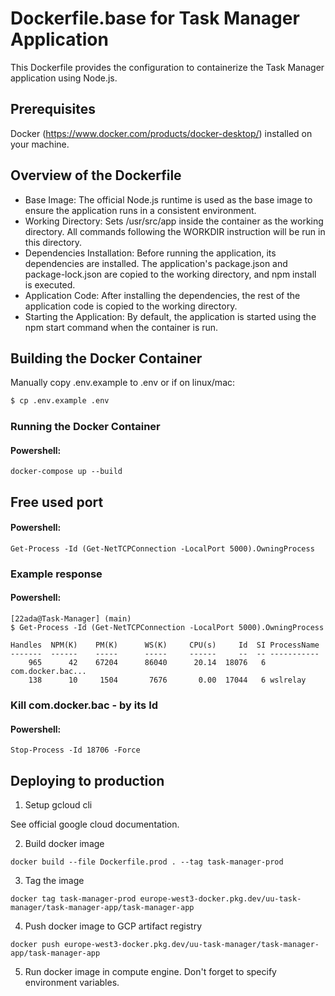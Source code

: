 # Dockerfile.base for Task Manager Application
This Dockerfile provides the configuration to containerize the Task Manager application using Node.js.

## Prerequisites
Docker (https://www.docker.com/products/docker-desktop/) installed on your machine.

## Overview of the Dockerfile
- Base Image: The official Node.js runtime is used as the base image to ensure the application runs in a consistent environment.
- Working Directory: Sets /usr/src/app inside the container as the working directory. All commands following the WORKDIR instruction will be run in this directory.
- Dependencies Installation: Before running the application, its dependencies are installed. The application's package.json and package-lock.json are copied to the working directory, and npm install is executed.
- Application Code: After installing the dependencies, the rest of the application code is copied to the working directory.
- Starting the Application: By default, the application is started using the npm start command when the container is run.

## Building the Docker Container

Manually copy .env.example to .env or if on linux/mac:
```bash
$ cp .env.example .env
```
### Running the Docker Container
#### Powershell:
    docker-compose up --build

## Free used port
#### Powershell:

    Get-Process -Id (Get-NetTCPConnection -LocalPort 5000).OwningProcess
### Example response
#### Powershell:

    [22ada@Task-Manager] (main)
    $ Get-Process -Id (Get-NetTCPConnection -LocalPort 5000).OwningProcess

    Handles  NPM(K)    PM(K)      WS(K)     CPU(s)     Id  SI ProcessName
    -------  ------    -----      -----     ------     --  -- -----------
        965      42    67204      86040      20.14  18076   6 com.docker.bac...
        138      10     1504       7676       0.00  17044   6 wslrelay

### Kill com.docker.bac - by its Id
#### Powershell:

    Stop-Process -Id 18706 -Force


## Deploying to production

1. Setup gcloud cli

See official google cloud documentation.

2. Build docker image

```
docker build --file Dockerfile.prod . --tag task-manager-prod
```

3. Tag the image

```
docker tag task-manager-prod europe-west3-docker.pkg.dev/uu-task-manager/task-manager-app/task-manager-app
```

4. Push docker image to GCP artifact registry

```
docker push europe-west3-docker.pkg.dev/uu-task-manager/task-manager-app/task-manager-app
```

5. Run docker image in compute engine. Don't forget to specify environment variables.

